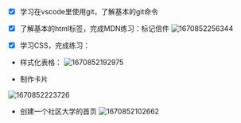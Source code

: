 - [X] 学习在vscode里使用git，了解基本的git命令
- [X] 了解基本的html标签，完成MDN练习：标记信件
![1670852256344](https://user-images.githubusercontent.com/45533929/207058481-fb71d697-a98b-4053-8d5a-3dde16b2f412.jpg)

- [X] 学习CSS，完成练习：
+ 样式化表格：
![1670852192975](https://user-images.githubusercontent.com/45533929/207058267-f51cef65-631f-4411-8bfc-bcca4718b6b8.jpg)

+ 制作卡片

![1670852223726](https://user-images.githubusercontent.com/45533929/207058378-788ea8fd-696b-46e8-8240-028d7779a133.jpg)

+ 创建一个社区大学的首页
![1670852102662](https://user-images.githubusercontent.com/45533929/207057943-530b017b-add6-4b3a-8530-1cf7444400c1.jpg)
